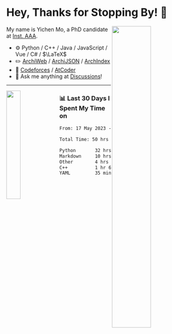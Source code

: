 # Hey, Thanks for Stopping By! 🦭

<picture>
    <source media="(prefers-color-scheme: dark)" srcset="https://github-readme-stats.vercel.app/api?username=amomorning&show_icons=true&theme=noctis_minimus&hide=issues">
    <img align="right" width="45%" src="https://github-readme-stats.vercel.app/api?username=amomorning&show_icons=true&theme=graywhite&hide=issues">
</picture>


My name is Yichen Mo, a PhD candidate at [Inst. AAA](https://archialgo.com).

-   :gear: Python / C++ / Java / JavaScript / Vue / C# / $\LaTeX$ 
-   :pencil2: [ArchiWeb](https://web.archialgo.com) / [ArchiJSON](https://www.food4rhino.com/en/app/archijson) / [ArchIndex](https://index.archialgo.com/) 
-   :abacus: [Codeforces](https://codeforces.com/profile/LaPluma) / [AtCoder](https://atcoder.jp/users/amomorning)
-   :thought_balloon: Ask me anything at [Discussions](https://github.com/amomorning/amomorning/discussions/new)!


---

<picture>
    <source media="(prefers-color-scheme: dark)" srcset="https://github-readme-stats.vercel.app/api/top-langs/?username=amomorning&hide=Mathematica&theme=noctis_minimus">
    <img align="left" width="27%" src="https://github-readme-stats.vercel.app/api/top-langs/?username=amomorning&hide=Mathematica&theme=graywhite">
</picture>

  
### 📊 Last 30 Days I Spent My Time on

<!--START_SECTION:waka-->

```txt
From: 17 May 2023 - To: 16 June 2023

Total Time: 50 hrs 12 mins

Python       32 hrs 43 mins  ████████████████▒░░░░░░░░   65.18 %
Markdown     10 hrs 34 mins  █████▒░░░░░░░░░░░░░░░░░░░   21.05 %
Other        4 hrs 42 mins   ██▒░░░░░░░░░░░░░░░░░░░░░░   09.38 %
C++          1 hr 6 mins     ▓░░░░░░░░░░░░░░░░░░░░░░░░   02.20 %
YAML         35 mins         ▒░░░░░░░░░░░░░░░░░░░░░░░░   01.18 %
```

<!--END_SECTION:waka-->　　
